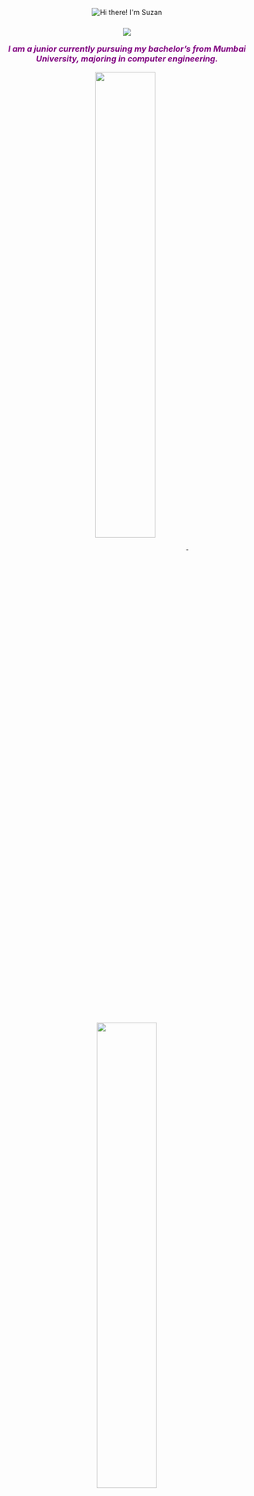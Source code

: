 
<link rel="stylesheet" href="https://cdn.jsdelivr.net/gh/devicons/devicon@v2.15.1/devicon.min.css">

<p align="center"><img src="https://camo.githubusercontent.com/0f2df9c6430300192232520a10bc3f09066cee3c6f1205da8490ac2b1d69d9e5/68747470733a2f2f6d69722d73332d63646e2d63662e626568616e63652e6e65742f70726f6a6563745f6d6f64756c65732f646973702f3630313031343131363737303437352e363036386265666634363430612e676966" alt="Hi there! I'm Suzan"></p>
<h3 align= "center"  style="color:purple">

<p align="center">
<img src="https://readme-typing-svg.herokuapp.com/?font=Poppins&weight=700&size=26&duration=3000&pause=1507&color=A177FE&center=true&width=480&lines=%3C+Never+stop+building⚙!+%3E;%3C+Full-stack+web+developer+%3E;%3C+Blockchain+and+Web3.0%2C+!+%3E;%3C+Always+learning+new+stuff+%3E"/>
</p>
  <i> I am a junior currently pursuing my bachelor’s from Mumbai University, majoring in computer engineering. <br> </i></h3>

<p align='center'>
<p align="center">
<a href="https://github.com/suzandsouza/FIR-Registration-on-the-chain">
<img width='49%' align="center"src="https://github-readme-stats.vercel.app/api/pin/?username=suzandsouza&repo=FIR-Registration-on-the-chain&theme=aura" />
</a>
<span>&nbsp;</span>
<a href="https://github.com/suzandsouza/DevelopHers_Clash-Of-Codes">
<img width='49%' align="center"src="https://github-readme-stats.vercel.app/api/pin/?username=suzandsouza&repo=DevelopHers_Clash-Of-Codes&theme=aura" />
</a>
</p>
</p>

<p align="center">
<a href="https://github.com/suzandsouza/develop-hers">
<img width='49%' align="center"src="https://github-readme-stats.vercel.app/api/pin/?username=suzandsouza&repo=develop-hers&theme=aura" />
</a>
<span>&nbsp;</span>
<a href="https://github.com/suzandsouza/Salary-Payments-using-Eths">
<img width='49%' align="center"src="https://github-readme-stats.vercel.app/api/pin/?username=suzandsouza&repo=Salary-Payments-using-Eths&theme=aura" />
</a>
</p>

### Connect with me: <img src='https://raw.githubusercontent.com/ShahriarShafin/ShahriarShafin/main/Assets/handshake.gif' width="60px" height="38">

<p align="center">

<a href = "https://www.linkedin.com/in/suzan-dsouza-b62509202/"><img src="https://img.icons8.com/fluent/48/000000/linkedin.png"/></a>
<a href = "https://twitter.com/suzandsouza15"><img src="https://img.icons8.com/fluent/48/000000/twitter.png"/></a>
<a href = "suzandsouza1505@gmail.com"><img src="https://img.icons8.com/fluent/48/000000/gmail.png"/></a>
</p>
<!--
## ⚙Programming Languages, Frameworks, Tools & Softwares

<p align="left"> 
  <a href="https://www.w3schools.com/cpp/" target="_blank"> 
    <img alt="C++" src="https://img.shields.io/badge/C++%20-%2300599C.svg?logo=c%2B%2B&logoColor=white">
  </a> 
  &emsp;
  
  

   <a href="https://www.python.org" target="_blank">
    <img alt="Python" src="https://img.shields.io/badge/Python%20-%2314354C.svg?logo=python&logoColor=white">
  </a>
  &emsp;
  <a href="" target="_blank">
  <img alt="Django" src="https://img.shields.io/badge/Django-2.0-blue">
  </a>&emsp;
    <a href="https://www.w3schools.com/css/" target="_blank">
    <img alt="CSS" src="https://img.shields.io/badge/CSS%20-%231572B6.svg?logo=css3&logoColor=white">
  </a> 
 
 <a href="https://getbootstrap.com" target="_blank"> 
    <img alt="Bootstrap" src="https://img.shields.io/badge/Bootstrap-%23563D7C.svg?style=flat&logo=bootstrap&logoColor=white"/>
  </a>
&emsp;
<a href="https://reactjs.org/" target="_blank"> <img src="https://raw.githubusercontent.com/devicons/devicon/master/icons/react/react-original-wordmark.svg" alt="react" width="40" height="40"/> </a> 
  &emsp;
    <a href="#"><img alt="Colab" src="https://img.shields.io/badge/Colab-00b56a.svg?logo=google-colab&logoColor=white"></a>
  &emsp;
    <a href="#"><img alt="Codepen" src="https://img.shields.io/badge/Codepen-000000.svg?logo=codepen&logoColor=white"></a>
  &emsp;
    <a href="#"><img alt="Git" src="https://img.shields.io/badge/Git%20-%23F05033.svg?logo=git&logoColor=white"></a>
  &emsp;
    <a href="#"><img alt="Linux" src="https://img.shields.io/badge/Linux-FCC624?style=flat&logo=linux&logoColor=black"></a>
  &emsp;
    <a href="#"><img alt="Visual Studio Code" src="https://img.shields.io/badge/Visual%20Studio%20Code-0078d7.svg?logo=visual-studio-code&logoColor=white"></a>
  &emsp;
    <a href="#"><img alt="Jupyter" src="https://img.shields.io/badge/Jupyter%20-%23F37626.svg?logo=Jupyter&logoColor=white"></a>
 &emsp; 

</p>
-->
<details>
<summary>Know More</summary>
<h3 align="left">Languages and Tools:</h3>
<p align="left"> 
<!--<a href="https://getbootstrap.com" target="_blank" rel="noreferrer"> <img src="https://raw.githubusercontent.com/devicons/devicon/master/icons/bootstrap/bootstrap-plain-wordmark.svg" alt="bootstrap" width="40" height="40"/> </a> <a href="https://www.w3schools.com/css/" target="_blank" rel="noreferrer"> <img src="https://raw.githubusercontent.com/devicons/devicon/master/icons/css3/css3-original-wordmark.svg" alt="css3" width="40" height="40"/></a><a href="https://git-scm.com/" target="_blank" rel="noreferrer"> <img src="https://www.vectorlogo.zone/logos/git-scm/git-scm-icon.svg" alt="git" width="40" height="40"/> </a> <a href="https://www.w3.org/html/" target="_blank" rel="noreferrer"> <img src="https://raw.githubusercontent.com/devicons/devicon/master/icons/html5/html5-original-wordmark.svg" alt="html5" width="40" height="40"/> -->

<img src="https://img.shields.io/badge/c++-%2300599C.svg?style=for-the-badge&logo=c%2B%2B&logoColor=white">
<img src="https://img.shields.io/badge/java-%23ED8B00.svg?style=for-the-badge&logo=java&logoColor=white"> 
<img src="https://img.shields.io/badge/html5-%23E34F26.svg?style=for-the-badge&logo=html5&logoColor=white">
<img src="https://img.shields.io/badge/css3-%231572B6.svg?style=for-the-badge&logo=css3&logoColor=white">
<img src="https://img.shields.io/badge/git-%23F05033.svg?style=for-the-badge&logo=git&logoColor=white">
<img src="https://img.shields.io/badge/react-%2320232a.svg?style=for-the-badge&logo=react&logoColor=%2361DAFB"> 
<img src="https://img.shields.io/badge/Flutter-%2302569B.svg?style=for-the-badge&logo=Flutter&logoColor=white"> 
<img src="https://img.shields.io/badge/dart-%230175C2.svg?style=for-the-badge&logo=dart&logoColor=white"> 
<img src="https://img.shields.io/badge/Postman-FF6C37?style=for-the-badge&logo=postman&logoColor=white"> 
<img src="https://img.shields.io/badge/node.js-6DA55F?style=for-the-badge&logo=node.js&logoColor=white">
 
 </p>

  <h3 align="left"> I'm Currently learning :</h3>
  <p align="left">
  <img src="https://img.shields.io/badge/Next-white?style=for-the-badge&logo=next.js&logoColor=black">
  <img src="https://img.shields.io/badge/FastAPI-005571?style=for-the-badge&logo=fastapi">
   
  </p>
  
---

## Current Stats

 |   ![Suzan's github activity graph](https://activity-graph.herokuapp.com/graph?username=suzandsouza&theme=rogue) |
 | :---: |

 | ![Suzan's GitHub stats](https://github-readme-stats.vercel.app/api?username=suzandsouza&show_icons=true&theme=city_lights) | ![Suzan's GitHub Streak](https://github-readme-streak-stats.herokuapp.com/?user=suzandsouza&theme=city-lights) |
 | :---: | :---: |

  |   [![Top Langs](https://github-readme-stats.vercel.app/api/top-langs/?username=suzandsouza&show_icons=true&theme=radical)](https://github.com/suzandsouza/github-readme-stats)
  | :---: |
[![@suzandsouza's Holopin board](https://holopin.me/suzandsouza)](https://holopin.io/@suzandsouza)


<!-- <p align="center">  
  <img align="center" src="![Anurag's GitHub stats](https://github-readme-stats.vercel.app/api?username=suzandsouza&show_icons=true&theme=radical)">

</p>
<p align="center"> <img src="https://komarev.com/ghpvc/?username=suzandsouza&label=Suzan's%20Profile%20Views%20&color=yellow&style=plastic" alt="suzandsouza" /> </p>
 -->

<!-- - <a href="https://github.com/anuraghazra/github-readme-stats">
  <img align="center" src="https://github-readme-stats.vercel.app/api/pin/?username=anuraghazra&repo=github-readme-stats" />
  </a> -->
<!-- - <a href="https://github.com/suzandsouza/canvass">
  <img align="center" src="https://github-readme-stats.vercel.app/api/pin/?username=suzandsouza&repo=rock_paper_scissors" />
  </a> -->
</details>
